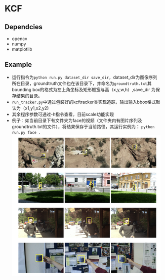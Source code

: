 # KCF

## Dependcies
- opencv
- numpy 
- matplotlib

## Example
- 运行指令为`python run.py dataset_dir save_dir`，dataset_dir为图像序列所在目录，groundtruth文件也在该目录下，并命名为`groundtruth.txt`其bounding box的格式为左上角坐标及矩形框宽与高（x,y,w,h）,save_dir 为保存结果的目录。
- `run_tracker.py`中通过包装好的kcftracker类实现追踪，输出输入bbox格式默认为（x1,y1,x2,y2)
- 其余程序参数可通过-h指令查看，目前scale功能实现
- 例子：如当前目录下有文件夹为face的视频（文件夹内有图片序列及groundtruth.txt的文件），将结果保存于当前路径，其运行实例为： `python run.py face . `
![example|400*0|center](example.png "tracker result")
